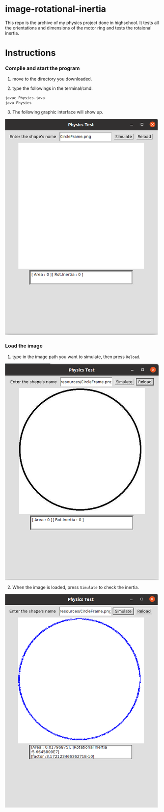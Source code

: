 # image-rotational-inertia
This repo is the archive of my physics project done in highschool. It tests all the orientations and dimensions of the motor ring and tests the rotaional inertia.

# Instructions

### Compile and start the program

1. move to the directory you downloaded.

2. type the followings in the terminal/cmd.

```shell
javac Physics.java
java Physics  
```

3. The following graphic interface will show up.

![On Startup](README_images/start-up.png)

### Load the image

1. type in the image path you want to simulate, then press `Reload`.

![Image Reloaded](README_images/reload.png)


2. When the image is loaded, press `Simulate` to check the inertia.

![Image simulated](README_images/simulate.png)
